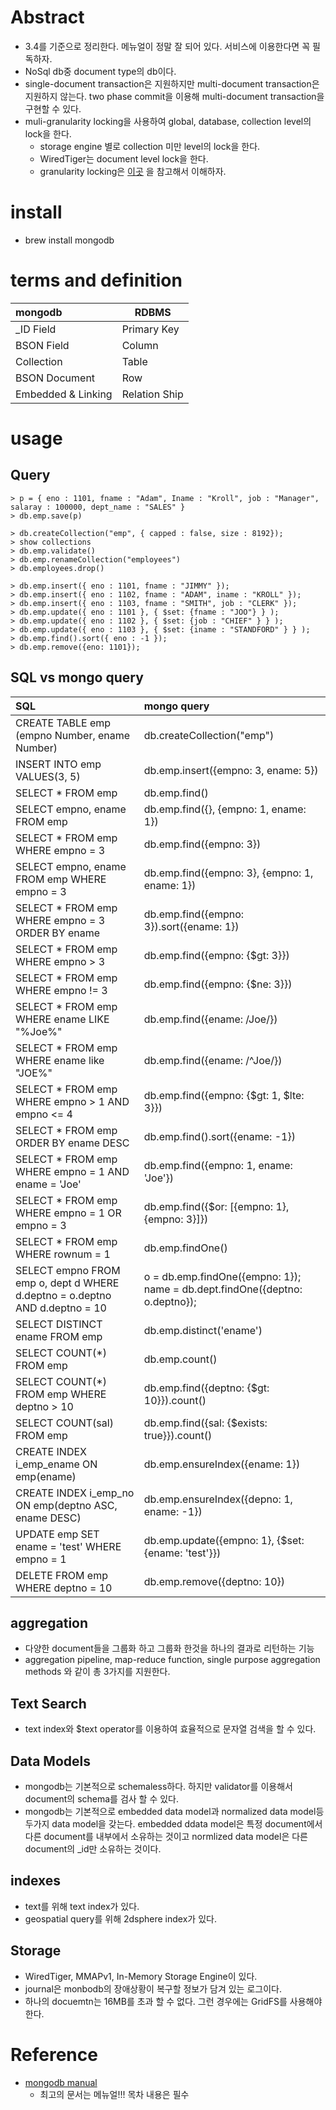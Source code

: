 # Abstract

- 3.4를 기준으로 정리한다. 메뉴얼이 정말 잘 되어 있다. 서비스에 이용한다면 꼭 필독하자.
- NoSql db중 document type의 db이다.
- single-document transaction은 지원하지만 multi-document
  transaction은 지원하지 않는다. two phase commit을 이용해
  multi-document transaction을 구현할 수 있다.
- muli-granularity locking을 사용하여 global, database, collection level의 lock을 한다.
  - storage engine 별로 collection 미만 level의 lock을 한다.
  - WiredTiger는 document level lock을 한다.
  - granularity locking은 [이곳](http://www.mysqlkorea.com/sub.html?mcode=manual&scode=01&m_no=21879&cat1=14&cat2=422&cat3=444&lang=k) 을 참고해서 이해하자.

# install

- brew install mongodb


# terms and definition

| mongodb    |      RDBMS    | 
|:----------|-------------|
| _ID Field  |  Primary Key |
| BSON Field | Column |
| Collection | Table |
| BSON Document | Row |
| Embedded & Linking | Relation Ship |


# usage

## Query

```
> p = { eno : 1101, fname : "Adam", Iname : "Kroll", job : "Manager", salaray : 100000, dept_name : "SALES" }
> db.emp.save(p)

> db.createCollection("emp", { capped : false, size : 8192});
> show collections
> db.emp.validate()
> db.emp.renameCollection("employees")
> db.employees.drop()

> db.emp.insert({ eno : 1101, fname : "JIMMY" });
> db.emp.insert({ eno : 1102, fname : "ADAM", iname : "KROLL" });
> db.emp.insert({ eno : 1103, fname : "SMITH", job : "CLERK" });
> db.emp.update({ eno : 1101 }, { $set: {fname : "JOO"} } );
> db.emp.update({ eno : 1102 }, { $set: {job : "CHIEF" } } );
> db.emp.update({ eno : 1103 }, { $set: {iname : "STANDFORD" } } );
> db.emp.find().sort({ eno : -1 });
> db.emp.remove({eno: 1101});
```

## SQL vs mongo query

| SQL    |      mongo query    | 
|:----------|:-------------|
| CREATE TABLE emp (empno Number, ename Number)  | db.createCollection("emp") |
| INSERT INTO emp VALUES(3, 5) | db.emp.insert({empno: 3, ename: 5}) |
| SELECT * FROM emp | db.emp.find() |
| SELECT empno, ename FROM emp | db.emp.find({}, {empno: 1, ename: 1}) |
| SELECT * FROM emp WHERE empno = 3 | db.emp.find({empno: 3}) |
| SELECT empno, ename FROM emp WHERE empno = 3 | db.emp.find({empno: 3}, {empno: 1, ename: 1}) |
| SELECT * FROM emp WHERE empno = 3 ORDER BY ename | db.emp.find({empno: 3}).sort({ename: 1}) |
| SELECT * FROM emp WHERE empno > 3 | db.emp.find({empno: {$gt: 3}}) |
| SELECT * FROM emp WHERE empno != 3 | db.emp.find({empno: {$ne: 3}}) |
| SELECT * FROM emp WHERE ename LIKE "%Joe%" | db.emp.find({ename: /Joe/}) |
| SELECT * FROM emp WHERE ename like "JOE%" | db.emp.find({ename: /^Joe/}) |
| SELECT * FROM emp WHERE empno > 1 AND empno <= 4 | db.emp.find({empno: {$gt: 1, $lte: 3}}) |
| SELECT * FROM emp ORDER BY ename DESC | db.emp.find().sort({ename: -1}) |
| SELECT * FROM emp WHERE empno = 1 AND ename = 'Joe' | db.emp.find({empno: 1, ename: 'Joe'}) |
| SELECT * FROM emp WHERE empno = 1 OR empno = 3 | db.emp.find({$or: [{empno: 1}, {empno: 3}]}) |
| SELECT * FROM emp WHERE rownum = 1 | db.emp.findOne() |
| SELECT empno FROM emp o, dept d WHERE d.deptno = o.deptno AND d.deptno = 10 | o = db.emp.findOne({empno: 1}); name = db.dept.findOne({deptno: o.deptno}); |
| SELECT DISTINCT ename FROM emp | db.emp.distinct('ename') |
| SELECT COUNT(*) FROM emp | db.emp.count() |
| SELECT COUNT(*) FROM emp WHERE deptno > 10 | db.emp.find({deptno: {$gt: 10}}).count() |
| SELECT COUNT(sal) FROM emp | db.emp.find({sal: {$exists: true}}).count() |
| CREATE INDEX i_emp_ename ON emp(ename) | db.emp.ensureIndex({ename: 1}) |
| CREATE INDEX i_emp_no ON emp(deptno ASC, ename DESC) | db.emp.ensureIndex({depno: 1, ename: -1}) |
| UPDATE emp SET ename = 'test' WHERE empno = 1 | db.emp.update({empno: 1}, {$set: {ename: 'test'}}) |
| DELETE FROM emp WHERE deptno = 10 | db.emp.remove({deptno: 10}) |

## aggregation

- 다양한 document들을 그룹화 하고 그룹화 한것을 하나의 결과로 리턴하는 기능
- aggregation pipeline, map-reduce function, single purpose
  aggregation methods 와 같이 총 3가지를 지원한다.

## Text Search

- text index와 $text operator를 이용하여 효율적으로 문자열 검색을 할 수 있다.

## Data Models

- mongodb는 기본적으로 schemaless하다. 하지만 validator를 이용해서
  document의 schema를 검사 할 수 있다.
- mongodb는 기본적으로 embedded data model과 normalized data model등
  두가지 data model을 갖는다. embedded ddata model은 특정 document에서
  다른 document를 내부에서 소유하는 것이고 normlized data model은 다른
  document의 _id만 소유하는 것이다.

## indexes

- text를 위해 text index가 있다.
- geospatial query를 위해 2dsphere index가 있다.


## Storage

- WiredTiger, MMAPv1, In-Memory Storage Engine이 있다.
- journal은 monbodb의 장애상황이 복구할 정보가 담겨 있는 로그이다.
- 하나의 docuemtn는 16MB를 초과 할 수 없다. 그런 경우에는 GridFS를
  사용해야 한다.

# Reference

- [mongodb manual](https://docs.mongodb.com/manual/)
  - 최고의 문서는 메뉴얼!!! 목차 내용은 필수

